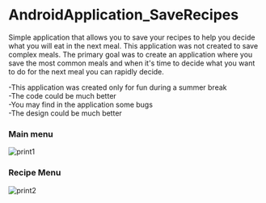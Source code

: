 # AndroidApplication_SaveRecipes
Simple application that allows you to save your recipes to help you decide what you will eat in the next meal. This application was not created to save complex meals. The primary goal was to create an application where you save the most common meals and when it's time to decide what you want to do for the next meal you can rapidly decide.

-This application was created only for fun during a summer break <br />
-The code could be much better <br />
-You may find in the application some bugs <br />
-The design could be much better <br /> 

### Main menu
![print1](https://cloud.githubusercontent.com/assets/11279139/18603699/dc458c0e-7c6b-11e6-98a7-3b1f5507ffa0.png)
### Recipe Menu
![print2](https://cloud.githubusercontent.com/assets/11279139/18603709/f317226c-7c6b-11e6-8f86-bcd294a28b1a.png)
